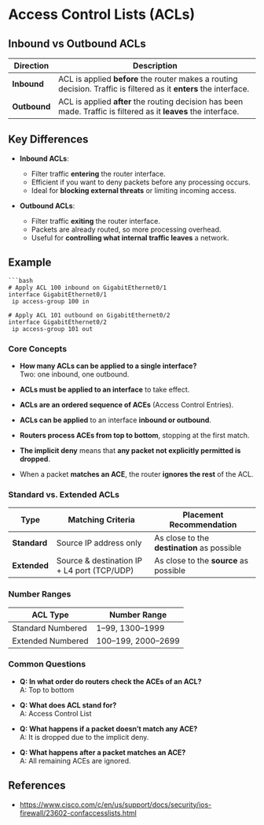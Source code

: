 # Access Control Lists (ACLs) 

## Inbound vs Outbound ACLs

| Direction | Description |
|-----------|-------------|
| **Inbound** | ACL is applied **before** the router makes a routing decision. Traffic is filtered as it **enters** the interface. |
| **Outbound** | ACL is applied **after** the routing decision has been made. Traffic is filtered as it **leaves** the interface. |

## Key Differences

- **Inbound ACLs**:
  - Filter traffic **entering** the router interface.
  - Efficient if you want to deny packets before any processing occurs.
  - Ideal for **blocking external threats** or limiting incoming access.

- **Outbound ACLs**:
  - Filter traffic **exiting** the router interface.
  - Packets are already routed, so more processing overhead.
  - Useful for **controlling what internal traffic leaves** a network.

## Example
~~~
```bash
# Apply ACL 100 inbound on GigabitEthernet0/1
interface GigabitEthernet0/1
 ip access-group 100 in

# Apply ACL 101 outbound on GigabitEthernet0/2
interface GigabitEthernet0/2
 ip access-group 101 out
~~~

### Core Concepts
- **How many ACLs can be applied to a single interface?**  
  Two: one inbound, one outbound.

- **ACLs must be applied to an interface** to take effect.
- **ACLs are an ordered sequence of ACEs** (Access Control Entries).
- **ACLs can be applied** to an interface **inbound or outbound**.
- **Routers process ACEs from top to bottom**, stopping at the first match.
- **The implicit deny** means that **any packet not explicitly permitted is dropped**.
- When a packet **matches an ACE**, the router **ignores the rest** of the ACL.

### Standard vs. Extended ACLs

| Type         | Matching Criteria                           | Placement Recommendation                    |
|--------------|---------------------------------------------|---------------------------------------------|
| **Standard** | Source IP address only                      | As close to the **destination** as possible |
| **Extended** | Source & destination IP + L4 port (TCP/UDP) | As close to the **source** as possible      |

### Number Ranges

| ACL Type          | Number Range     |
|-------------------|------------------|
| Standard Numbered | 1–99, 1300–1999  |
| Extended Numbered | 100–199, 2000–2699 |

### Common Questions

- **Q: In what order do routers check the ACEs of an ACL?**  
  A: Top to bottom

- **Q: What does ACL stand for?**  
  A: Access Control List

- **Q: What happens if a packet doesn’t match any ACE?**  
  A: It is dropped due to the implicit deny.

- **Q: What happens after a packet matches an ACE?**  
  A: All remaining ACEs are ignored.

## References 
- https://www.cisco.com/c/en/us/support/docs/security/ios-firewall/23602-confaccesslists.html

